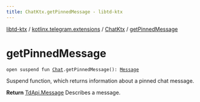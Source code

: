 ```yaml
---
title: ChatKtx.getPinnedMessage - libtd-ktx
---
```


[libtd-ktx](../../index.html) / [kotlinx.telegram.extensions](../index.html) / [ChatKtx](index.html) / [getPinnedMessage](./get-pinned-message.html)

# getPinnedMessage

`open suspend fun `[`Chat`](https://tdlibx.github.io/td/docs/org/drinkless/td/libcore/telegram/TdApi/Chat.html)`.getPinnedMessage(): `[`Message`](https://tdlibx.github.io/td/docs/org/drinkless/td/libcore/telegram/TdApi/Message.html)

Suspend function, which returns information about a pinned chat message.

**Return**
[TdApi.Message](https://tdlibx.github.io/td/docs/org/drinkless/td/libcore/telegram/TdApi/Message.html) Describes a message.


